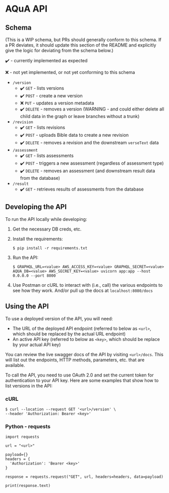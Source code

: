 # AQuA API

## Schema

(This is a WIP schema, but PRs should generally conform to this schema. If a PR deviates, it should update this section of the README and explicitly give the logic for deviating from the schema below.)

✔️ - currently implemented as expected

❌ - not yet implemented, or not yet conforming to this schema

- `/version`
    - ✔️ `GET` - lists versions
    - ✔️ `POST` - create a new version
    - ❌ `PUT` - updates a version metadata
    - ✔️ `DELETE` - removes a version (WARNING - and could either delete all child data in the graph or leave branches without a trunk)
- `/revision`
    - ✔️ `GET` - lists revisions
    - ✔️ `POST` - uploads Bible data to create a new revision
    - ✔️ `DELETE` - removes a revision and the downstream `verseText` data
- `/assessment`
    - ✔️ `GET` - lists assessments
    - ✔️ `POST` - triggers a new assessment (regardless of assessment type)
    - ✔️ `DELETE` - removes an assessment (and downstream result data from the database)
- `/result`
    - ✔️ `GET` - retrieves results of assessments from the database

## Developing the API

To run the API locally while developing:

1. Get the necessary DB creds, etc.

2. Install the requirements:

    ```
    $ pip install -r requirements.txt
    ```
    
3. Run the API:

    ```
    $ GRAPHQL_URL=<value> AWS_ACCESS_KEY=<value> GRAPHQL_SECRET=<value> AQUA_DB=<value> AWS_SECRET_KEY=<value> uvicorn app:app --host 0.0.0.0 --port 8000
    ```
    
4. Use Postman or cURL to interact with (i.e., call) the various endpoints to see how they work. And/or pull up the docs at `localhost:8080/docs`

## Using the API

To use a deployed version of the API, you will need:

- The URL of the deployed API endpoint (referred to below as `<url>`, which should be replaced by the actual URL endpoint)
- An active API key (referred to below as `<key>`, which should be replace by your actual API key)

You can review the live swagger docs of the API by visiting `<url>/docs`. This will list out the endpoints, HTTP methods, parameters, etc. that are available. 

To call the API, you need to use OAuth 2.0 and set the current token for authentication to your API key. Here are some examples that show how to list versions in the API:

### cURL

```
$ curl --location --request GET '<url>/version' \
--header 'Authorization: Bearer <key>'
```

### Python - requests

```
import requests

url = "<url>"

payload={}
headers = {
  'Authorization': 'Bearer <key>'
}

response = requests.request("GET", url, headers=headers, data=payload)

print(response.text)

```